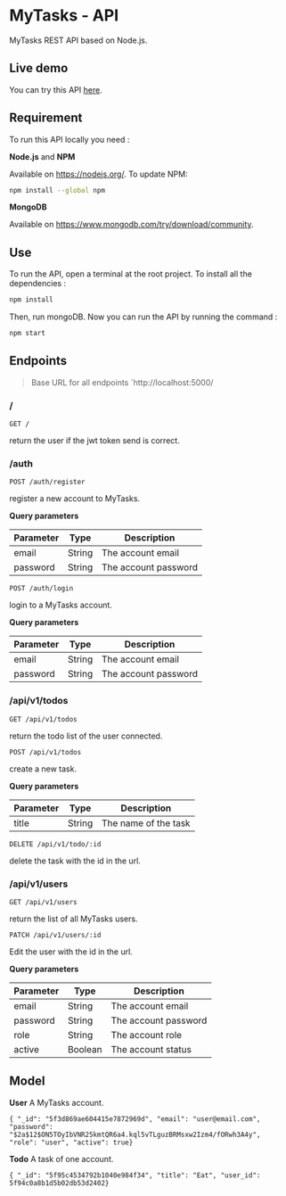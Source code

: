 # MyTasks - API

MyTasks REST API based on Node.js.

## Live demo

You can try this API [here](https://mytasks0.herokuapp.com/).

## Requirement

To run this API locally you need :

**Node.js** and **NPM**

Available on https://nodejs.org/.
To update NPM:

```sh
npm install --global npm
```

**MongoDB**

Available on https://www.mongodb.com/try/download/community.

## Use

To run the API, open a terminal at the root project. To install all the dependencies :

```sh
npm install
```

Then, run mongoDB.
Now you can run the API by running the command :

```sh
npm start
```

## Endpoints

> Base URL for all endpoints `http://localhost:5000/

### /

`GET /`

return the user if the jwt token send is correct.

### /auth

`POST /auth/register`

register a new account to MyTasks.

**Query parameters**

| Parameter | Type   | Description          |
| --------- | ------ | -------------------- |
| email     | String | The account email    |
| password  | String | The account password |

`POST /auth/login`

login to a MyTasks account.

**Query parameters**

| Parameter | Type   | Description          |
| --------- | ------ | -------------------- |
| email     | String | The account email    |
| password  | String | The account password |

### /api/v1/todos

`GET /api/v1/todos`

return the todo list of the user connected.

`POST /api/v1/todos`

create a new task.

**Query parameters**

| Parameter | Type   | Description          |
| --------- | ------ | -------------------- |
| title     | String | The name of the task |

`DELETE /api/v1/todo/:id`

delete the task with the id in the url.

### /api/v1/users

`GET /api/v1/users`

return the list of all MyTasks users.

`PATCH /api/v1/users/:id`

Edit the user with the id in the url.

**Query parameters**

| Parameter | Type    | Description          |
| --------- | ------- | -------------------- |
| email     | String  | The account email    |
| password  | String  | The account password |
| role      | String  | The account role     |
| active    | Boolean | The account status   |

## Model

**User** A MyTasks account.

`{ "_id": "5f3d869ae604415e7872969d", "email": "user@email.com", "password": "$2a$12$ON5TOyIbVNR25kmtQR6a4.kql5vTLguzBRMsxw2Izm4/fORwh3A4y", "role": "user", "active": true}`

**Todo** A task of one account.

`{ "_id": "5f95c4534792b1040e984f34", "title": "Eat", "user_id": 5f94c0a8b1d5b02db53d2402}`
